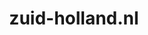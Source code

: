 ---
layout: post
title: "zuid-holland.nl"
internal_url: "/dutchgov/zuid-holland.nl.html"
subdomains_count: 72
all_subdomains_count: 133
urls_count: 69
ssl_rank: 0
http_rank: 61.188405797101
url_link: /data/zuid-holland.nl/urls.txt
all_subdomains_link: /data/zuid-holland.nl/all_subdomains.txt
subdomains_link: /data/zuid-holland.nl/subdomains.txt
categories: dutchgov
---